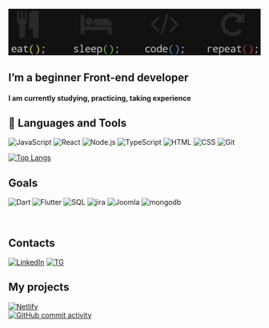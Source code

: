 [![Header](https://github.com/Askeladd06/Askeladd06/blob/main/assets/21113123.jpg)](https://www.codewars.com/users/Askeladd06)
## I’m a beginner Front-end developer  
#### I am currently studying, practicing, taking experience



## 💼 Languages and Tools

![JavaScript](https://img.shields.io/badge/-JavaScript-090909?style=for-the-badge&logo=JavaScript&logoColor=df)
![React](https://img.shields.io/badge/-React-090909?style=for-the-badge&logo=React&logoColor=61DBFB)
![Node.js](https://img.shields.io/badge/-node.js-090909?style=for-the-badge&logo=Node.js&logoColor=default)
![TypeScript](https://img.shields.io/badge/-Typescript-090909?style=for-the-badge&amp;logo=typescript&amp;logoColor=default)
![HTML](https://img.shields.io/badge/-HTML-090909?style=for-the-badge&logo=HTML5&logoColor=default)
![CSS](https://img.shields.io/badge/-CSs-090909?style=for-the-badge&logo=CSS3&logoColor=2862E9)
![Git](https://img.shields.io/badge/-Git-090909?style=for-the-badge&logo=git&logoColor=)


[![Top Langs](https://github-readme-stats.vercel.app/api/top-langs/?username=Askeladd06&layout=demo?&theme=dark)](https://github.com/Askeladd06?tab=repositories)
<br>

## Goals

![Dart](https://img.shields.io/badge/-Dart-090909?style=for-the-badge&logo=dart&logoColor=blue)
![Flutter](https://img.shields.io/badge/-Flutter-090909?style=for-the-badge&logo=flutter&logoColor=47C5FB)
![SQL](https://img.shields.io/badge/-Sql-090909?style=for-the-badge&amp;logo=mysql&amp;logoColor=00648B)
![jira](https://img.shields.io/badge/-jira-090909?style=for-the-badge&amp;logo=Jira&amp;logoColor=default)
![Joomla](https://img.shields.io/badge/-joomla-090909?style=for-the-badge&amp;logo=Joomla&amp;logoColor=default)
![mongodb](https://img.shields.io/badge/-mongodb-090909?style=for-the-badge&amp;logo=mongodb&amp;logoColor=default)

<br>

## Contacts

<!-- [![facebook](https://img.shields.io/badge/-Facebook-090909?style=for-the-badge&logo=facebook&logoColor=blue)](https://www.facebook.com/vlad.toderishen.06) -->
<!-- [![VK](https://img.shields.io/badge/-Vkontakte-090909?style=for-the-badge&logo=VK&logoColor=blue)](https://vk.com/vivec_the_living_god) -->
[![LinkedIn](https://img.shields.io/badge/-Linked_In-090909?style=for-the-badge&logo=LinkedIn&logoColor=blue)](https://www.linkedin.com/in/v-toderishen/)
[![TG](https://img.shields.io/badge/-Telegram-090909?style=for-the-badge&logo=Telegram&logoColor=blue)](https://t.me/Askeladd06)
<!-- [![instagram](https://img.shields.io/badge/-instagram-090909?style=for-the-badge&logo=instagram&logoColor=purple)](https://www.instagram.com/night_toderishen/) --> 
 ## My projects      

[![Netlify](https://img.shields.io/badge/-tic_tac_toe_--_On_Netlify-090909?style=for-the-badge&logo=Netlify&logoColor=default)](https://tic-tac-toe-by-askeladd.netlify.app/)  
[![GitHub commit activity](https://img.shields.io/github/commit-activity/m/Askeladd06/T-T-T?color=090909&logo=GitHub&logoColor=default)](https://github.com/Askeladd06/T-T-T)  

<!-- [![tic-tac-toe](https://img.shields.io/badge/-tic_tac_toe-090909?style=for-the-badge&logo=&logoColor=blue)](https://tic-tac-toe-by-askeladd.netlify.app/)  -->
